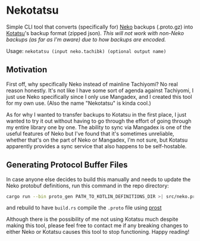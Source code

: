 # Nekotatsu
Simple CLI tool that converts (specifically for) [Neko](https://github.com/CarlosEsco/Neko) backups (.proto.gz) into [Kotatsu](https://github.com/KotatsuApp/Kotatsu)'s backup format (zipped json). *This will not work with non-Neko backups (as far as I'm aware) due to how backups are encoded.*

Usage: `nekotatsu (input neko.tachibk) (optional output name)`

## Motivation
First off, why specifically Neko instead of mainline Tachiyomi? No real reason honestly. It's not like I have some sort of agenda against Tachiyomi, I just use Neko specifically since I only use Mangadex, and I created this tool for my own use. (Also the name "Nekotatsu" is kinda cool.)

As for why I wanted to transfer backups to Kotatsu in the first place, I just wanted to try it out without having to go through the effort of going through my entire library one by one. The ability to sync via Mangadex is one of the useful features of Neko but I've found that it's sometimes unreliable, whether that's on the part of Neko or Mangadex, I'm not sure, but Kotatsu apparently provides a sync service that also happens to be self-hostable.

## Generating Protocol Buffer Files
In case anyone else decides to build this manually and needs to update the Neko protobuf definitions, run this command in the repo directory:
```bash
cargo run --bin proto_gen PATH_TO_KOTLIN_DEFINITIONS_DIR >| src/neko.proto
```
and rebuild to have `build.rs` compile the `.proto` file using [prost](https://github.com/tokio-rs/prost)

Although there is the possibility of me not using Kotatsu much despite making this tool, please feel free to contact me if any breaking changes to either Neko or Kotatsu causes this tool to stop functioning. Happy reading!